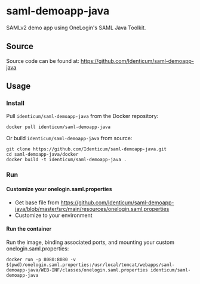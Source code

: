# saml-demoapp-java
SAMLv2 demo app using OneLogin's SAML Java Toolkit.

## Source
Source code can be found at: https://github.com/Identicum/saml-demoapp-java

## Usage

### Install

Pull `identicum/saml-demoapp-java` from the Docker repository:

    docker pull identicum/saml-demoapp-java


Or build `identicum/saml-demoapp-java` from source:

    git clone https://github.com/Identicum/saml-demoapp-java.git
    cd saml-demoapp-java/docker
    docker build -t identicum/saml-demoapp-java .

### Run

#### Customize your onelogin.saml.properties
* Get base file from https://github.com/Identicum/saml-demoapp-java/blob/master/src/main/resources/onelogin.saml.properties
* Customize to your environment

#### Run the container
Run the image, binding associated ports, and mounting your custom onelogin.saml.properties:

    docker run -p 8080:8080 -v $(pwd)/onelogin.saml.properties:/usr/local/tomcat/webapps/saml-demoapp-java/WEB-INF/classes/onelogin.saml.properties identicum/saml-demoapp-java
